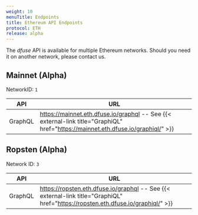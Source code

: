 ```yaml
---
weight: 10
menuTitle: Endpoints
title: Ethereum API Endpoints
protocol: ETH
release: alpha
---
```

The _dfuse_ API is available for multiple Ethereum networks. Should you need it on another network, please contact us.

## Mainnet (Alpha)

NetworkID: `1`

API  | URL
------|------
GraphQL | https://mainnet.eth.dfuse.io/graphql -- See {{< external-link title="GraphiQL" href="https://mainnet.eth.dfuse.io/graphiql/" >}}

## Ropsten (Alpha)

Network ID: `3`

API  | URL
------|------
GraphQL | https://ropsten.eth.dfuse.io/graphql -- See {{< external-link title="GraphiQL" href="https://ropsten.eth.dfuse.io/graphiql/" >}}
